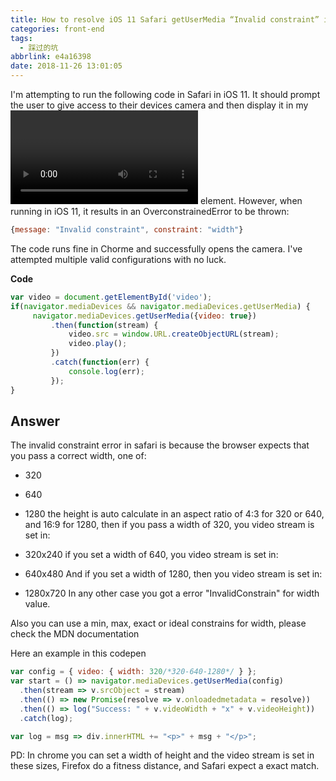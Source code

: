 ```yaml
---
title: How to resolve iOS 11 Safari getUserMedia “Invalid constraint” issue
categories: front-end
tags:
  - 踩过的坑
abbrlink: e4a16398
date: 2018-11-26 13:01:05
---
```




I'm attempting to run the following code in Safari in iOS 11. It should prompt the user to give access to their devices camera and then display it in my <video autoplay id="video"></video> element. However, when running in iOS 11, it results in an OverconstrainedError to be thrown:
```js
{message: "Invalid constraint", constraint: "width"}
```

The code runs fine in Chorme and successfully opens the camera.
I've attempted multiple valid configurations with no luck.

**Code**
```js
var video = document.getElementById('video');
if(navigator.mediaDevices && navigator.mediaDevices.getUserMedia) {
     navigator.mediaDevices.getUserMedia({video: true})
         .then(function(stream) {
             video.src = window.URL.createObjectURL(stream);
             video.play();
         })
         .catch(function(err) {
             console.log(err);
         });
}
```

Answer
-----

The invalid constraint error in safari is because the browser expects that you pass a correct width, one of:

- 320
- 640
- 1280
the height is auto calculate in an aspect ratio of 4:3 for 320 or 640, and 16:9 for 1280, then if you pass a width of 320, you video stream is set in:

- 320x240
if you set a width of 640, you video stream is set in:

- 640x480
And if you set a width of 1280, then you video stream is set in:

- 1280x720
In any other case you got a error "InvalidConstrain" for width value.

Also you can use a min, max, exact or ideal constrains for width, please check the MDN documentation

Here an example in this codepen
```js
var config = { video: { width: 320/*320-640-1280*/ } };
var start = () => navigator.mediaDevices.getUserMedia(config)
  .then(stream => v.srcObject = stream)
  .then(() => new Promise(resolve => v.onloadedmetadata = resolve))
  .then(() => log("Success: " + v.videoWidth + "x" + v.videoHeight))
  .catch(log);

var log = msg => div.innerHTML += "<p>" + msg + "</p>";
```
PD: In chrome you can set a width of height and the video stream is set in these sizes, Firefox do a fitness distance, and Safari expect a exact match.
